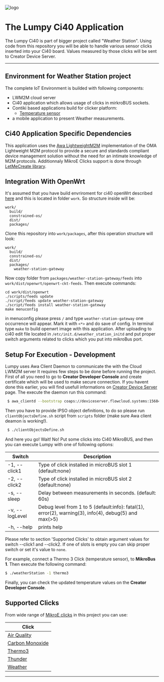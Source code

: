 
![logo](https://static.creatordev.io/logo-md-s.svg)

# The Lumpy Ci40 Application  

The Lumpy Ci40 is part of bigger project called "Weather Station". Using code from this repository you will be able to handle various sensor clicks inserted into your Ci40 board. Values measured by those clicks will be sent to Creator Device Server. 

---

## Environment for Weather Station project  
The complete IoT Environment is builded with following components:
* LWM2M cloud server  
* Ci40 application which allows usage of clicks in mirkroBUS sockets.
* Contiki based applications build for clicker platform:
  *  [Temperature sensor](https://github.com/CreatorKit/temperature-sensor)
* a mobile application to present Weather measurements.  

## Ci40 Application Specific Dependencies
This application uses the [Awa LightweightM2M](https://github.com/FlowM2M/AwaLWM2M) implementation of the OMA Lightweight M2M protocol to provide a secure and standards compliant device management solution without the need for an intimate knowledge of M2M protocols. Additionnaly MikroE Clicks support is done through [LetMeCreate library](https://github.com/CreatorDev/LetMeCreate).

## Integration With OpenWrt
It's assumed that you have build envriroment for ci40 openWrt described [here](https://github.com/CreatorKit/build) and this is located in folder `work`. So structure inside will be:

    work/
      build/  
      constrained-os/  
      dist/
      packages/

Clone this repository into `work/packages`, after this operation structure will look:

    work/
      build/  
      constrained-os/  
      dist/
      packages/
        weather-station-gateway

Now copy folder from `packages/weather-station-gateway/feeds` into `work/dist/openwrt/openwrt-ckt-feeds`.
Then execute commands:

    cd work/dist/openwrt
    ./scripts/feeds update
    ./script/feeds update weather-station-gateway
    ./script/feeds install weather-station-gateway
    make menuconfig

in menuconfig please press `/` and type `weather-station-gateway` one occurrence will appear. Mark it with `<*>` and do save of config.
In terminal type `make` to build openwrt image with this application. After uploading to ci40 edit file located in `/etc/init.d/weather_station_initd` and put proper switch arguments related to clicks which you put into mikroBus port.

## Setup For Execution - Development

Lumpy uses Awa Client Daemon to communicate the with the Cloud LWM2M server It requires few steps to be done before running the project.   
First of all you need to go to **Creator Developer Console** and create certificate which will be used to make secure connection. 
If you havent done this earlier, you will find usefull informations on [ Creator Device Server](https://docs.creatordev.io/deviceserver/guides/iot-framework/) page. The execute the daemon run this command:

```bash
 $ awa_clientd --bootstrap coaps://deviceserver.flowcloud.systems:15684 --endPointName WeatherStationDevice --certificate=/root/certificate.crt --ipcPort 12345 -p7000 -d
```

Then you have to provide IPSO object definitions, to do so please run `clientObjectsDefine.sh` script from `scripts` folder (make sure Awa client deamon is working!). 

```bash
 $ ./clientObjectsDefine.sh
```
And here you go!
Wait! No! Put some clicks into Ci40 MikroBUS, and then you can execute Lumpy with one of following options:

| Switch        | Description |
|---------------|----------|
|-1, --click1   | Type of click installed in microBUS slot 1 (default:none)|
|-2, --click2   | Type of click installed in microBUS slot 2 (default:none)|
|-s, --sleep    | Delay between measurements in seconds. (default: 60s)|
|-v, --logLevel | Debug level from 1 to 5 (default:info): fatal(1), error(2), warning(3), info(4), debug(5) and max(>5)|
|-h, --help     | prints help|

Please refer to section 'Supported Clicks' to obtain argument values for switch --click1 and --click2. If one of slots is empty you can skip proper switch or set it's value to `none`.  

For example, connect a Thermo 3 Click (temperature sensor), to **MikroBus 1**. Then execute the following command:

```bash
$ ./weatherStation -1 thermo3
```
Finally, you can check the updated temperature values on the **Creator Developer Console**. 

## Supported Clicks

From wide range of [MikroE clicks](http://www.mikroe.com/index.php?url=store/click/) in this project you can use:

| Click                | 
|--------------------- |
| [Air Quality](http://www.mikroe.com/click/air-quality/) | 
| [Carbon Monoxide](http://www.mikroe.com/click/co/) |
| [Thermo3](http://www.mikroe.com/click/thermo3/) | 
| [Thunder](http://www.mikroe.com/click/thunder/) |
| [Weather](http://www.mikroe.com/click/weather/) |

----
